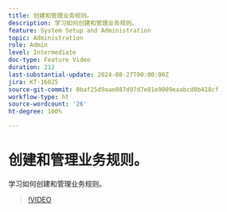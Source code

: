 ```yaml
---
title: 创建和管理业务规则。
description: 学习如何创建和管理业务规则。
feature: System Setup and Administration
topic: Administration
role: Admin
level: Intermediate
doc-type: Feature Video
duration: 212
last-substantial-update: 2024-08-27T00:00:00Z
jira: KT-16025
source-git-commit: 0baf25d9aae087d97d7e81e9009eaabcd0b418cf
workflow-type: ht
source-wordcount: '26'
ht-degree: 100%

---
```



# 创建和管理业务规则。

学习如何创建和管理业务规则。

>[!VIDEO](https://video.tv.adobe.com/v/3433105/?quality=12&learn=on)
